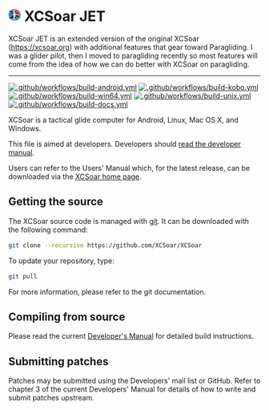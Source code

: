 # <img src="./Data/graphics/logo_red.svg" width="5%" alt="XCSoar Logo"> XCSoar JET
XCSoar JET is an extended version of the original XCSoar (https://xcsoar.org) with additional features that gear toward Paragliding.
I was a glider pilot, then I moved to paragliding recently so most features will come from the idea of how we can do better with XCSoar on paragliding.

------------------
[![.github/workflows/build-android.yml](https://github.com/zinuzoid/XCSoar/actions/workflows/build-android.yml/badge.svg)](https://github.com/zinuzoid/XCSoar/actions/workflows/build-android.yml)
[![.github/workflows/build-kobo.yml](https://github.com/zinuzoid/XCSoar/actions/workflows/build-kobo.yml/badge.svg)](https://github.com/zinuzoid/XCSoar/actions/workflows/build-kobo.yml)
[![.github/workflows/build-win64.yml](https://github.com/zinuzoid/XCSoar/actions/workflows/build-win64.yml/badge.svg)](https://github.com/zinuzoid/XCSoar/actions/workflows/build-win64.yml)
[![.github/workflows/build-unix.yml](https://github.com/zinuzoid/XCSoar/actions/workflows/build-unix.yml/badge.svg)](https://github.com/zinuzoid/XCSoar/actions/workflows/build-unix.yml)
[![.github/workflows/build-docs.yml](https://github.com/zinuzoid/XCSoar/actions/workflows/build-docs.yml/badge.svg)](https://github.com/zinuzoid/XCSoar/actions/workflows/build-docs.yml)

XCSoar is a tactical glide computer for Android, Linux, Mac OS X,
and Windows.

This file is aimed at developers.  Developers should [read the
developer manual](https://xcsoar.readthedocs.io/en/latest/).

Users can refer to the Users' Manual which, for the latest release, can be
downloaded via the [XCSoar home page](https://xcsoar.org/discover/manual.html).

## Getting the source

The XCSoar source code is managed with [git](http://git-scm.com/). It can be
downloaded with the following command:

```bash
git clone --recursive https://github.com/XCSoar/XCSoar
```

To update your repository, type:

```bash
git pull
```

For more information, please refer to the git documentation.

## Compiling from source

Please read the current [Developer's
Manual](https://xcsoar.readthedocs.io/en/latest/build.html) for
detailed build instructions.

## Submitting patches

Patches may be submitted using the Developers' mail list or GitHub. Refer to
chapter 3 of the current Developers' Manual for details of how to write and
submit patches upstream.
